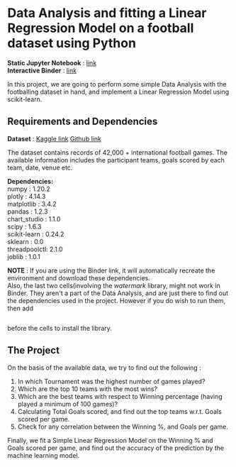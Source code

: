 # Data Analysis and fitting a Linear Regression Model on a football dataset using Python  
  
**Static Jupyter Notebook** : [link](https://github.com/pillaikartik10/python-football-data-analysis/blob/main/football.ipynb)  
**Interactive Binder** : [link](https://mybinder.org/v2/gh/pillaikartik10/python-football-data-analysis/709de146bda7b950cef9546139ee8d982fe8e086)  
  
In this project, we are going to perform some simple Data Analysis with the footballing dataset in hand, and implement a Linear Regression Model using scikit-learn.  
  
## Requirements and Dependencies  
  
**Dataset** : [Kaggle link](https://www.kaggle.com/martj42/international-football-results-from-1872-to-2017)  [Github link](https://github.com/pillaikartik10/python-football-data-analysis/blob/main/results.csv)  
  
The dataset contains records of 42,000 + international football games. The available information includes the participant teams, goals scored by each team, date, venue etc.  
  
**Dependencies:**  
numpy        : 1.20.2  
plotly       : 4.14.3  
matplotlib   : 3.4.2  
pandas       : 1.2.3  
chart_studio : 1.1.0  
scipy        : 1.6.3  
scikit-learn : 0.24.2  
sklearn      : 0.0  
threadpoolctl: 2.1.0  
joblib       : 1.0.1  

**NOTE** : If you are using the Binder link, it will automatically recreate the environment and download these dependencies.  
Also, the last two cells(involving the *watermark* library, might not work in Binder. They aren't a part of the Data Analysis, and are just there to find out the dependencies used in the project. However if you do wish to run them, then add  
```%pip install watermark
```  
before the cells to install the library.  
  
## The Project  
  
On the basis of the available data, we try to find out the following :  
  
1. In which Tournament was the highest number of games played?  
2. Which are the top 10 teams with the most wins?  
3. Which are the best teams with respect to Winning percentage (having played a minimum of 100 games)?  
4. Calculating Total Goals scored, and find out the top teams w.r.t. Goals scored per game.  
5. Check for any correlation between the Winning %, and Goals per game.  
  
Finally, we fit a Simple Linear Regression Model on the Winning % and Goals scored per game, and find out the accuracy of the prediction by the machine learning model.
